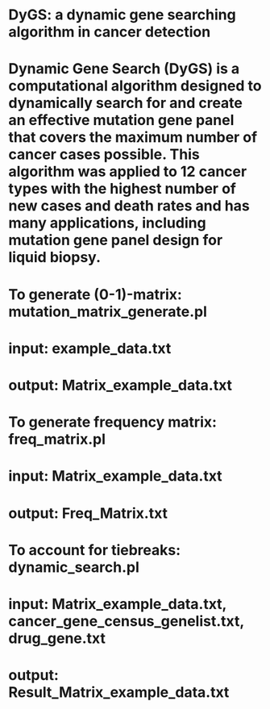 # DyGS: a dynamic gene searching algorithm in cancer detection

# Dynamic Gene Search (DyGS) is a computational algorithm designed to dynamically search for and create an effective mutation gene panel that covers the maximum number of cancer cases possible. This algorithm was applied to 12 cancer types with the highest number of new cases and death rates and has many applications, including mutation gene panel design for liquid biopsy. 

# To generate (0-1)-matrix: mutation_matrix_generate.pl
# input: example_data.txt
# output: Matrix_example_data.txt

# To generate frequency matrix: freq_matrix.pl
# input: Matrix_example_data.txt
# output: Freq_Matrix.txt

# To account for tiebreaks: dynamic_search.pl
# input: Matrix_example_data.txt, cancer_gene_census_genelist.txt, drug_gene.txt
# output: Result_Matrix_example_data.txt
